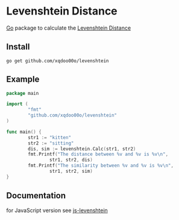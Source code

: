 Levenshtein Distance
====================

[Go](http://golang.org) package to calculate the [Levenshtein Distance](http://en.wikipedia.org/wiki/Levenshtein_distance)

Install
-------

    go get github.com/xqdoo00o/levenshtein

Example
-------

```go
package main

import (
        "fmt"
        "github.com/xqdoo00o/levenshtein"
)

func main() {
        str1 := "kitten"
        str2 := "sitting"
        dis, sim := levenshtein.Calc(str1, str2)
        fmt.Printf("The distance between %v and %v is %v\n",
                str1, str2, dis)
        fmt.Printf("The similarity between %v and %v is %v\n",
                str1, str2, sim)
}

```

Documentation
-------------
  for JavaScript version see [js-levenshtein](https://github.com/gustf/js-levenshtein)
